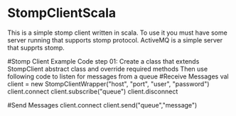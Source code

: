# StompClientScala
This is a simple stomp client written in scala. To use it you must have some server running that supports stomp protocol. ActiveMQ is a simple server that supprts stomp.

#Stomp Client Example Code
step 01: Create a class that extends StompClient abstract class and override required methods
Then use following code to listen for messages from a queue
#Receive Messages
  	val client = new StompClientWrapper("host", "port", "user", "password")
	client.connect
	client.subscribe("queue")
	client.disconnect
		
#Send Messages
	client.connect
	client.send("queue","message")
	
